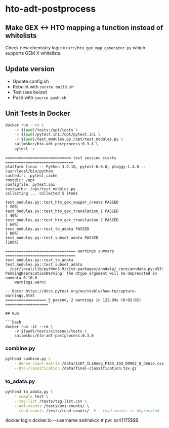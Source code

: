 # hto-adt-postprocess

## Make GEX <-> HTO mapping a function instead of whitelists

Check new chemistry logic in `src/hto_gex_map_generator.py` which supports GEM X whitelists.

## Update version

* Update config.sh
* Rebuild with `source build.sh`
* Test (see below)
* Push with `source push.sh`

## Unit Tests In Docker

```bash
docker run --rm \
    -v $(pwd)/tests:/opt/tests \
    -v $(pwd)/pytest.ini:/opt/pytest.ini \
    -v $(pwd)/test_modules.py:/opt/test_modules.py \
    sailmskcc/hto-adt-postprocess:0.3.8 \
    pytest -v
```

```
============================= test session starts ==============================
platform linux -- Python 3.9.18, pytest-8.0.0, pluggy-1.4.0 -- /usr/local/bin/python
cachedir: .pytest_cache
rootdir: /opt
configfile: pytest.ini
testpaths: /opt/test_modules.py
collecting ... collected 5 items

test_modules.py::test_hto_gex_mapper_create PASSED                       [ 20%]
test_modules.py::test_hto_gex_translation_1 PASSED                       [ 40%]
test_modules.py::test_hto_gex_translation_2 PASSED                       [ 60%]
test_modules.py::test_to_adata PASSED                                    [ 80%]
test_modules.py::test_subset_adata PASSED                                [100%]

=============================== warnings summary ===============================
test_modules.py::test_to_adata
test_modules.py::test_subset_adata
  /usr/local/lib/python3.9/site-packages/anndata/_core/anndata.py:453: PendingDeprecationWarning: The dtype argument will be deprecated in anndata 0.10.0
    warnings.warn(

-- Docs: https://docs.pytest.org/en/stable/how-to/capture-warnings.html
================== 5 passed, 2 warnings in 122.94s (0:02:02) ===================```

## Run

```bash
docker run -it --rm \
    -v $(pwd)/tests/citeseq:/tests \
    sailmskcc/hto-adt-postprocess:0.3.6
```

### combine.py

```bash
python3 combine.py \
    --dense-count-matrix /data/1187_IL10neg_P163_IGO_09902_8_dense.csv \
    --hto-classification /data/final-classification.tsv.gz
```

### to_adata.py

```bash
python3 to_adata.py \
    --sample test \
    --tag-list /tests/tag-list.csv \
    --umi-counts /tests/umi-counts/ \
    --read-counts /tests/read-counts/  # --read-counts is deprecated
```

docker login docker.io --username sailmskcc # pw: scri1175$$$
